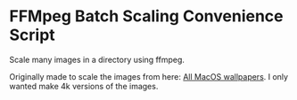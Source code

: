 # FFMpeg Batch Scaling Convenience Script

Scale many images in a directory using ffmpeg.

Originally made to scale the images from here: [All MacOS wallpapers](https://photos.google.com/share/AF1QipNNQyeVrqxBdNmBkq9ILswizuj-RYJFNt5GlxJZ90Y6hx0okrVSLKSnmFFbX7j5Mg?pli=1&key=RV8tSXVJVGdfS1RIQUI0Q3RZZVhlTmw0WmhFZ2V3). I only wanted make 4k versions of the images.
